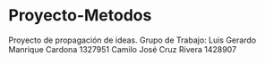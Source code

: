 # Proyecto-Metodos
Proyecto de propagación de ideas.
Grupo de Trabajo:
Luis Gerardo Manrique Cardona
1327951
Camilo José Cruz Rivera
1428907
